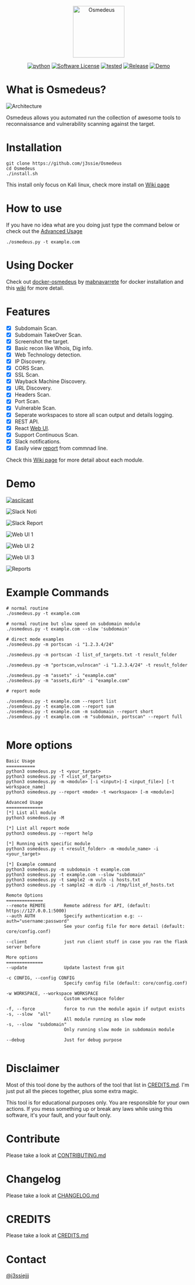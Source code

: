 <p align="center">
  <img alt="Osmedeus" src="https://image.flaticon.com/icons/svg/108/108669.svg" height="140" />
  <p align="center">
    <a href="https://github.com/j3ssie/Osmedeus"><img alt="python" src="https://img.shields.io/badge/python-3.6%2B-blue.svg"></a>
    <a href=""><img alt="Software License" src="https://img.shields.io/badge/license-MIT-brightgreen.svg?style=flat-square"></a>
    <a href=""><img alt="tested" src="https://img.shields.io/badge/tested-Kali%20Linux-green.svg"></a>
    <a href="https://github.com/j3ssie/Osmedeus"><img alt="Release" src="https://img.shields.io/badge/version-1.4-red.svg"></a>
    <a href="https://www.youtube.com/watch?v=kZ-uMC7c5OY&list=PLqpLl_iGMLnA6vbi1ZM-HmWLuedIP2PJl"><img alt="Demo" src="https://img.shields.io/badge/demo-youtube-blue.svg"></a>
  </p>
</p>

# What is Osmedeus?

![Architecture](https://raw.githubusercontent.com/j3ssie/Osmedeus/master/imgs/Osmedeus-architecture.png)

Osmedeus allows you automated run the collection of awesome tools to reconnaissance and vulnerability scanning against the target.

# Installation

```
git clone https://github.com/j3ssie/Osmedeus
cd Osmedeus
./install.sh
```

This install only focus on Kali linux, check more install on [Wiki page](https://github.com/j3ssie/Osmedeus/wiki)

# How to use

If you have no idea what are you doing just type the command below or check out the [Advanced Usage](https://github.com/j3ssie/Osmedeus/wiki/Advanced-Usage)
```
./osmedeus.py -t example.com
```

# Using Docker

Check out [docker-osmedeus](https://github.com/mablanco/docker-osmedeus) by [mabnavarrete](https://twitter.com/mabnavarrete) for docker installation and this [wiki](https://github.com/j3ssie/Osmedeus/wiki/Using-Docker) for more detail.

# Features

- [x] Subdomain Scan.
- [x] Subdomain TakeOver Scan.
- [x] Screenshot the target.
- [x] Basic recon like Whois, Dig info.
- [x] Web Technology detection.
- [x] IP Discovery.
- [x] CORS Scan.
- [x] SSL Scan.
- [x] Wayback Machine Discovery.
- [x] URL Discovery.
- [x] Headers Scan.
- [x] Port Scan.
- [x] Vulnerable Scan.
- [x] Seperate workspaces to store all scan output and details logging.
- [x] REST API.
- [x] React [Web UI](https://github.com/j3ssie/Osmedeus/wiki/Web-UI).
- [x] Support Continuous Scan.
- [x] Slack notifications.
- [x] Easily view [report](https://github.com/j3ssie/Osmedeus/wiki/Report-mode) from commnad line.

Check this [Wiki page](https://github.com/j3ssie/Osmedeus/wiki/Module-In-Depth) for more detail about each module.

# Demo
[![asciicast](https://asciinema.org/a/230164.svg)](https://asciinema.org/a/230164)

![Slack Noti](https://raw.githubusercontent.com/j3ssie/Osmedeus/master/imgs/slack_noti.png)

![Slack Report](https://raw.githubusercontent.com/j3ssie/Osmedeus/master/imgs/slack_report.png)

![Web UI 1](https://raw.githubusercontent.com/j3ssie/Osmedeus/master/imgs/osmedeus-1.png)

![Web UI 2](https://raw.githubusercontent.com/j3ssie/Osmedeus/master/imgs/osmedeus-2.png)

![Web UI 3](https://raw.githubusercontent.com/j3ssie/Osmedeus/master/imgs/osmedeus-3.png)

![Reports](https://raw.githubusercontent.com/j3ssie/Osmedeus/master/imgs/osmedeus-report.png)


# Example Commands

```
# normal routine
./osmedeus.py -t example.com

# normal routine but slow speed on subdomain module
./osmedeus.py -t example.com --slow 'subdomain'

# direct mode examples
./osmedeus.py -m portscan -i "1.2.3.4/24"

./osmedeus.py -m portscan -I list_of_targets.txt -t result_folder

./osmedeus.py -m "portscan,vulnscan" -i "1.2.3.4/24" -t result_folder

./osmedeus.py -m "assets" -i "example.com"
./osmedeus.py -m "assets,dirb" -i "example.com"

# report mode

./osemdeus.py -t example.com --report list
./osemdeus.py -t example.com --report sum
./osemdeus.py -t example.com -m subdomain --report short
./osemdeus.py -t example.com -m "subdomain, portscan" --report full


```

# More options

```
Basic Usage
===========
python3 osmedeus.py -t <your_target>
python3 osmedeus.py -T <list_of_targets>
python3 osmedeus.py -m <module> [-i <input>|-I <input_file>] [-t workspace_name]
python3 osmedeus.py --report <mode> -t <workspace> [-m <module>]

Advanced Usage
==============
[*] List all module
python3 osmedeus.py -M

[*] List all report mode
python3 osmedeus.py --report help

[*] Running with specific module
python3 osmedeus.py -t <result_folder> -m <module_name> -i <your_target>

[*] Example command
python3 osmedeus.py -m subdomain -t example.com
python3 osmedeus.py -t example.com --slow "subdomain"
python3 osmedeus.py -t sample2 -m vuln -i hosts.txt
python3 osmedeus.py -t sample2 -m dirb -i /tmp/list_of_hosts.txt

Remote Options
==============
--remote REMOTE       Remote address for API, (default: https://127.0.0.1:5000)
--auth AUTH           Specify authentication e.g: --auth="username:password"
                      See your config file for more detail (default: core/config.conf)

--client              just run client stuff in case you ran the flask server before

More options
==============
--update              Update lastest from git

-c CONFIG, --config CONFIG
                      Specify config file (default: core/config.conf)

-w WORKSPACE, --workspace WORKSPACE
                      Custom workspace folder

-f, --force           force to run the module again if output exists
-s, --slow  "all"
                      All module running as slow mode
-s, --slow  "subdomain"
                      Only running slow mode in subdomain module

--debug               Just for debug purpose


```

# Disclaimer

Most of this tool done by the authors of the tool that list in [CREDITS.md](https://github.com/j3ssie/Osmedeus/blob/master/CREDITS.md).
I'm just put all the pieces together, plus some extra magic.

This tool is for educational purposes only. You are responsible for your own actions. If you mess something up or break any laws while using this software, it's your fault, and your fault only.

# Contribute

Please take a look at [CONTRIBUTING.md](https://github.com/j3ssie/Osmedeus/blob/master/CONTRIBUTING.md)

# Changelog

Please take a look at [CHANGELOG.md](https://github.com/j3ssie/Osmedeus/blob/master/CHANGELOG.md)

# CREDITS

Please take a look at [CREDITS.md](https://github.com/j3ssie/Osmedeus/blob/master/CREDITS.md)

# Contact
[@j3ssiejjj](https://twitter.com/j3ssiejjj)
